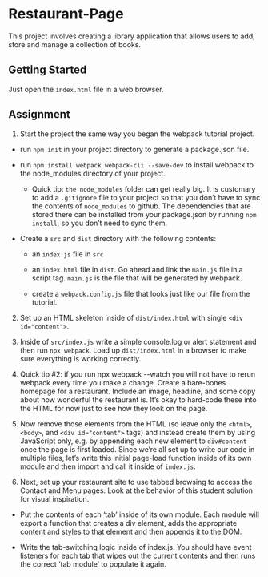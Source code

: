 # Restaurant-Page

This project involves creating a library application that allows users to add, store and manage a collection of books.

## Getting Started
Just open the `index.html` file in a web browser.

## Assignment

1. Start the project the same way you began the webpack tutorial project.
 - run `npm init` in your project directory to generate a package.json file.

 - run `npm install webpack webpack-cli --save-dev` to install webpack to the node_modules directory of your project.

     - Quick tip: `the node_modules` folder can get really big. It is customary to add a `.gitignore` file to your project so that you don’t have to sync the contents of `node_modules` to github. The dependencies that are stored there can be installed from your package.json by running `npm install`, so you don’t need to sync them.

 - Create a `src` and `dist` directory with the following contents:

     - an `index.js` file in `src`

     - an `index.html` file in `dist`. Go ahead and link the `main.js` file in a script tag. `main.js` is the file that will be generated by webpack.

     - create a `webpack.config.js` file that looks just like our file from the tutorial.

2. Set up an HTML skeleton inside of `dist/index.html` with single `<div id="content">`.

3. Inside of `src/index.js` write a simple console.log or alert statement and then run `npx webpack`. Load up `dist/index.html` in a browser to make sure everything is working correctly.

4. Quick tip #2: if you run npx webpack --watch you will not have to rerun webpack every time you make a change.
Create a bare-bones homepage for a restaurant. Include an image, headline, and some copy about how wonderful the restaurant is. It’s okay to hard-code these into the HTML for now just to see how they look on the page.

5. Now remove those elements from the HTML (so leave only the `<html>`, `<body>`, and `<div id="content">` tags) and instead create them by using JavaScript only, e.g. by appending each new element to `div#content` once the page is first loaded. Since we’re all set up to write our code in multiple files, let’s write this initial page-load function inside of its own module and then import and call it inside of `index.js`.

6. Next, set up your restaurant site to use tabbed browsing to access the Contact and Menu pages. Look at the behavior of this student solution for visual inspiration.

 - Put the contents of each ‘tab’ inside of its own module. Each module will export a function that creates a div element, adds the appropriate content and styles to that element and then appends it to the DOM.

 - Write the tab-switching logic inside of index.js. You should have event listeners for each tab that wipes out the current contents and then runs the correct ‘tab module’ to populate it again.
